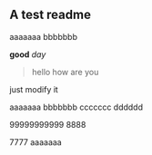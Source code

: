 ## A test readme
aaaaaaa
bbbbbbb

**good**
*day*
>hello
>how are you


just modify it

aaaaaaa
bbbbbbb
ccccccc
dddddd


99999999999
8888

7777
aaaaaaa
